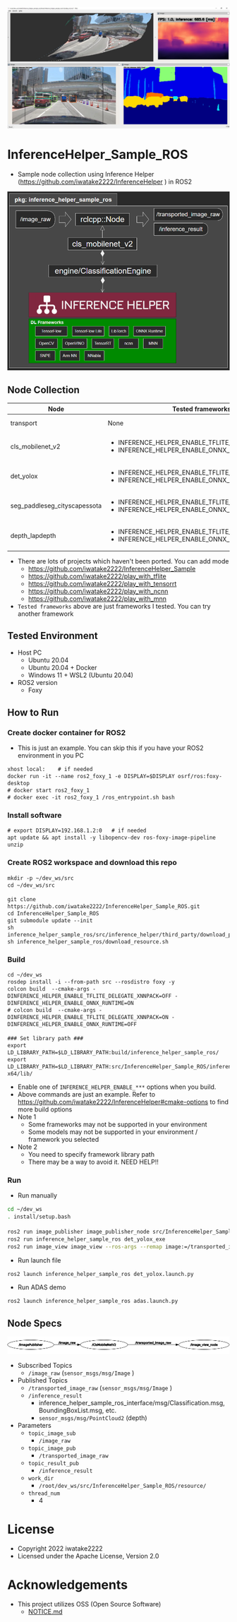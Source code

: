![demo_adas](00_doc/demo_adas.jpg)

# InferenceHelper_Sample_ROS
- Sample node collection using Inference Helper (https://github.com/iwatake2222/InferenceHelper ) in ROS2

![class_diagram](00_doc/class_diagram.png)

## Node Collection
| Node | Tested frameworks | Description |
|------|-------------------| ----------- |
| transport | None | Just transport input image |
| cls_mobilenet_v2 | <ul><li>INFERENCE_HELPER_ENABLE_TFLITE_DELEGATE_XNNPACK</li><li>INFERENCE_HELPER_ENABLE_ONNX_RUNTIME</li></ul> | Classification by MobileNet V2 |
| det_yolox | <ul><li>INFERENCE_HELPER_ENABLE_TFLITE_DELEGATE_XNNPACK</li><li>INFERENCE_HELPER_ENABLE_ONNX_RUNTIME</li></ul> | Detection by YOLOX-Nano |
| seg_paddleseg_cityscapessota | <ul><li>INFERENCE_HELPER_ENABLE_TFLITE_DELEGATE_XNNPACK</li><li>INFERENCE_HELPER_ENABLE_ONNX_RUNTIME</li></ul> | Segmentation by PaddleSeg CityScapesSOTA |
| depth_lapdepth | <ul><li>INFERENCE_HELPER_ENABLE_TFLITE_DELEGATE_XNNPACK</li><li>INFERENCE_HELPER_ENABLE_ONNX_RUNTIME</li></ul> | Depth by LapDepth<br> Point Cloud |

- There are lots of projects which haven't been ported. You can add mode
    - https://github.com/iwatake2222/InferenceHelper_Sample
    - https://github.com/iwatake2222/play_with_tflite
    - https://github.com/iwatake2222/play_with_tensorrt
    - https://github.com/iwatake2222/play_with_ncnn
    - https://github.com/iwatake2222/play_with_mnn
- `Tested frameworks` above are just frameworks I tested. You can try another framework

## Tested Environment
- Host PC
    - Ubuntu 20.04
    - Ubuntu 20.04 + Docker
    - Windows 11 + WSL2 (Ubuntu 20.04)
- ROS2 version
    - Foxy

## How to Run
### Create docker container for ROS2
- This is just an example. You can skip this if you have your ROS2 environment in you PC

```sh:in_your_host_PC
xhost local:    # if needed
docker run -it --name ros2_foxy_1 -e DISPLAY=$DISPLAY osrf/ros:foxy-desktop
# docker start ros2_foxy_1
# docker exec -it ros2_foxy_1 /ros_entrypoint.sh bash
```

### Install software

```sh:in_container
# export DISPLAY=192.168.1.2:0   # if needed
apt update && apt install -y libopencv-dev ros-foxy-image-pipeline unzip
```

### Create ROS2 workspace and download this repo
```sh:in_container
mkdir -p ~/dev_ws/src
cd ~/dev_ws/src

git clone https://github.com/iwatake2222/InferenceHelper_Sample_ROS.git
cd InferenceHelper_Sample_ROS
git submodule update --init
sh inference_helper_sample_ros/src/inference_helper/third_party/download_prebuilt_libraries.sh
sh inference_helper_sample_ros/download_resource.sh
```

### Build
```sh:in_container
cd ~/dev_ws
rosdep install -i --from-path src --rosdistro foxy -y
colcon build  --cmake-args -DINFERENCE_HELPER_ENABLE_TFLITE_DELEGATE_XNNPACK=OFF -DINFERENCE_HELPER_ENABLE_ONNX_RUNTIME=ON
# colcon build  --cmake-args -DINFERENCE_HELPER_ENABLE_TFLITE_DELEGATE_XNNPACK=ON -DINFERENCE_HELPER_ENABLE_ONNX_RUNTIME=OFF

### Set library path ###
export LD_LIBRARY_PATH=$LD_LIBRARY_PATH:build/inference_helper_sample_ros/
export LD_LIBRARY_PATH=$LD_LIBRARY_PATH:src/InferenceHelper_Sample_ROS/inference_helper_sample_ros/src/inference_helper//third_party/onnxruntime_prebuilt/linux-x64/lib/
```

- Enable one of `INFERENCE_HELPER_ENABLE_***` options when you build.
- Above commands are just an example. Refer to https://github.com/iwatake2222/InferenceHelper#cmake-options to find more build options
- Note 1
    - Some frameworks may not be supported in your environment
    - Some models may not be supported in your environment / framework you selected
- Note 2
    - You need to specify framework library path
    - There may be a way to avoid it. NEED HELP!!

### Run
- Run manually

```sh
cd ~/dev_ws
. install/setup.bash

ros2 run image_publisher image_publisher_node src/InferenceHelper_Sample_ROS/resource/dog.jpg
ros2 run inference_helper_sample_ros det_yolox_exe
ros2 run image_view image_view --ros-args --remap image:=/transported_image_raw
```

- Run launch file

```sh
ros2 launch inference_helper_sample_ros det_yolox.launch.py
```

- Run ADAS demo

```sh
ros2 launch inference_helper_sample_ros adas.launch.py
```

## Node Specs
![graph](00_doc/rqt_graph_0.png)

- Subscribed Topics
    - `/image_raw` (`sensor_msgs/msg/Image` )
- Published Topics
    - `/transported_image_raw` (`sensor_msgs/msg/Image` )
    - `/inference_result`
        - inference_helper_sample_ros_interface/msg/Classification.msg, BoundingBoxList.msg, etc.
        - `sensor_msgs/msg/PointCloud2` (depth)
- Parameters
    - `topic_image_sub`
        - `/image_raw`
    - `topic_image_pub`
        - `/transported_image_raw`
    - `topic_result_pub`
        - `/inference_result`
    - `work_dir`
        - `/root/dev_ws/src/InferenceHelper_Sample_ROS/resource/`
    - `thread_num`
        - 4


# License
- Copyright 2022 iwatake2222
- Licensed under the Apache License, Version 2.0

# Acknowledgements
- This project utilizes OSS (Open Source Software)
    - [NOTICE.md](NOTICE.md)

